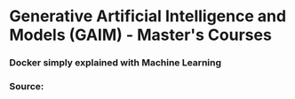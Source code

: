 # Generative Artificial Intelligence and Models (GAIM) - Master's Courses
### Docker simply explained with Machine Learning

### Source: 
